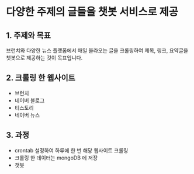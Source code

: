 다양한 주제의 글들을 챗봇 서비스로 제공
====================================================

## 1. 주제와 목표
브런치와 다양한 뉴스 플랫폼에서 매일 올라오는 글을 크롤링하여 제목, 링크, 요약글을 챗봇으로 제공하는 것이 목표입니다.

## 2. 크롤링 한 웹사이트
 
 * 브런치
 * 네이버 블로그
 * 티스토리
 * 네이버 뉴스

## 3. 과정

  * crontab 설정하여 하루에 한 번 해당 웹사이트 크롤링
  * 크롤링 한 데이터는 mongoDB 에 저장
  * 챗봇 

